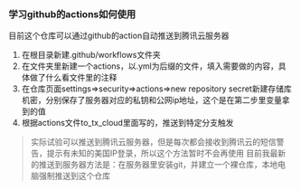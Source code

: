 ### 学习github的actions如何使用

目前这个仓库可以通过github的action自动推送到腾讯云服务器

1. 在根目录新建.github/workflows文件夹
2. 在文件夹里新建一个actions，以.yml为后缀的文件，填入需要做的内容，具体做了什么看文件里的注释
3. 在仓库页面settings=>security=>actions=>new repository secret新建存储库机密，分别保存了服务器对应的私钥和公网ip地址，这个是在第二步里变量拿到的值
4. 根据actions文件to_tx_cloud里面写的，推送到特定分支触发

> 实际试验可以推送到腾讯云服务器，但是每次都会接收到腾讯云的短信警告，提示有未知的美国IP登录，所以这个方法暂时不会再使用
目前我最新的推送到服务器方法是：在服务器里安装git，并建立一个裸仓库，本地电脑强制推送到这个仓库
